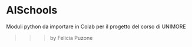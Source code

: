 # AISchools
Moduli python da importare in Colab per il progetto del corso di UNIMORE
>>> by Felicia Puzone 
